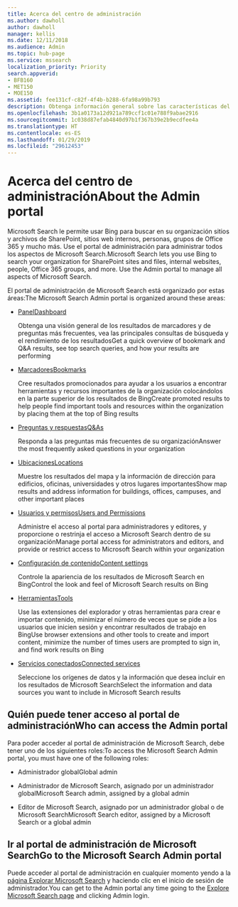 ```yaml
---
title: Acerca del centro de administración
ms.author: dawholl
author: dawholl
manager: kellis
ms.date: 12/11/2018
ms.audience: Admin
ms.topic: hub-page
ms.service: mssearch
localization_priority: Priority
search.appverid:
- BFB160
- MET150
- MOE150
ms.assetid: fee131cf-c82f-4f4b-b288-6fa98a99b793
description: Obtenga información general sobre las características del portal de administración y los permisos de acceso disponibles en Microsoft Search
ms.openlocfilehash: 3b1a0173a12d921a789ccf1c01e788f9abae2916
ms.sourcegitcommit: 1c038d87efab4840d97b1f367b39e2b9ecdfee4a
ms.translationtype: HT
ms.contentlocale: es-ES
ms.lasthandoff: 01/29/2019
ms.locfileid: "29612453"
---
```

# <a name="about-the-admin-portal"></a><span data-ttu-id="e7e58-103">Acerca del centro de administración</span><span class="sxs-lookup"><span data-stu-id="e7e58-103">About the Admin portal</span></span>

<span data-ttu-id="e7e58-p101">Microsoft Search le permite usar Bing para buscar en su organización sitios y archivos de SharePoint, sitios web internos, personas, grupos de Office 365 y mucho más. Use el portal de administración para administrar todos los aspectos de Microsoft Search.</span><span class="sxs-lookup"><span data-stu-id="e7e58-p101">Microsoft Search lets you use Bing to search your organization for SharePoint sites and files, internal websites, people, Office 365 groups, and more. Use the Admin portal to manage all aspects of Microsoft Search.</span></span>
  
<span data-ttu-id="e7e58-106">El portal de administración de Microsoft Search está organizado por estas áreas:</span><span class="sxs-lookup"><span data-stu-id="e7e58-106">The Microsoft Search Admin portal is organized around these areas:</span></span>
  
- [<span data-ttu-id="e7e58-107">Panel</span><span class="sxs-lookup"><span data-stu-id="e7e58-107">Dashboard</span></span>](get-insights.md)
    
    <span data-ttu-id="e7e58-108">Obtenga una visión general de los resultados de marcadores y de preguntas más frecuentes, vea las principales consultas de búsqueda y el rendimiento de los resultados</span><span class="sxs-lookup"><span data-stu-id="e7e58-108">Get a quick overview of bookmark and Q&A results, see top search queries, and how your results are performing</span></span>
    
- [<span data-ttu-id="e7e58-109">Marcadores</span><span class="sxs-lookup"><span data-stu-id="e7e58-109">Bookmarks</span></span>](create-and-manage-bookmarks.md)
    
    <span data-ttu-id="e7e58-110">Cree resultados promocionados para ayudar a los usuarios a encontrar herramientas y recursos importantes de la organización colocándolos en la parte superior de los resultados de Bing</span><span class="sxs-lookup"><span data-stu-id="e7e58-110">Create promoted results to help people find important tools and resources within the organization by placing them at the top of Bing results</span></span>
    
- [<span data-ttu-id="e7e58-111">Preguntas y respuestas</span><span class="sxs-lookup"><span data-stu-id="e7e58-111">Q&As</span></span>](create-and-manage-qas.md)
    
    <span data-ttu-id="e7e58-112">Responda a las preguntas más frecuentes de su organización</span><span class="sxs-lookup"><span data-stu-id="e7e58-112">Answer the most frequently asked questions in your organization</span></span>
    
- [<span data-ttu-id="e7e58-113">Ubicaciones</span><span class="sxs-lookup"><span data-stu-id="e7e58-113">Locations</span></span>](add-a-location.md)
    
    <span data-ttu-id="e7e58-114">Muestre los resultados del mapa y la información de dirección para edificios, oficinas, universidades y otros lugares importantes</span><span class="sxs-lookup"><span data-stu-id="e7e58-114">Show map results and address information for buildings, offices, campuses, and other important places</span></span>
    
- [<span data-ttu-id="e7e58-115">Usuarios y permisos</span><span class="sxs-lookup"><span data-stu-id="e7e58-115">Users and Permissions</span></span>](add-users.md)
    
    <span data-ttu-id="e7e58-116">Administre el acceso al portal para administradores y editores, y proporcione o restrinja el acceso a Microsoft Search dentro de su organización</span><span class="sxs-lookup"><span data-stu-id="e7e58-116">Manage portal access for administrators and editors, and provide or restrict access to Microsoft Search within your organization</span></span>
    
- [<span data-ttu-id="e7e58-117">Configuración de contenido</span><span class="sxs-lookup"><span data-stu-id="e7e58-117">Content settings</span></span>](content-settings.md)
    
    <span data-ttu-id="e7e58-118">Controle la apariencia de los resultados de Microsoft Search en Bing</span><span class="sxs-lookup"><span data-stu-id="e7e58-118">Control the look and feel of Microsoft Search results on Bing</span></span>
    
- [<span data-ttu-id="e7e58-119">Herramientas</span><span class="sxs-lookup"><span data-stu-id="e7e58-119">Tools</span></span>](admin-portal-tools.md)
    
    <span data-ttu-id="e7e58-120">Use las extensiones del explorador y otras herramientas para crear e importar contenido, minimizar el número de veces que se pide a los usuarios que inicien sesión y encontrar resultados de trabajo en Bing</span><span class="sxs-lookup"><span data-stu-id="e7e58-120">Use browser extensions and other tools to create and import content, minimize the number of times users are prompted to sign in, and find work results on Bing</span></span>
    
- [<span data-ttu-id="e7e58-121">Servicios conectados</span><span class="sxs-lookup"><span data-stu-id="e7e58-121">Connected services</span></span>](connected-services.md)
    
    <span data-ttu-id="e7e58-122">Seleccione los orígenes de datos y la información que desea incluir en los resultados de Microsoft Search</span><span class="sxs-lookup"><span data-stu-id="e7e58-122">Select the information and data sources you want to include in Microsoft Search results</span></span>
    
## <a name="who-can-access-the-admin-portal"></a><span data-ttu-id="e7e58-123">Quién puede tener acceso al portal de administración</span><span class="sxs-lookup"><span data-stu-id="e7e58-123">Who can access the Admin portal</span></span>

<span data-ttu-id="e7e58-124">Para poder acceder al portal de administración de Microsoft Search, debe tener uno de los siguientes roles:</span><span class="sxs-lookup"><span data-stu-id="e7e58-124">To access the Microsoft Search Admin portal, you must have one of the following roles:</span></span>
  
- <span data-ttu-id="e7e58-125">Administrador global</span><span class="sxs-lookup"><span data-stu-id="e7e58-125">Global admin</span></span>
    
- <span data-ttu-id="e7e58-126">Administrador de Microsoft Search, asignado por un administrador global</span><span class="sxs-lookup"><span data-stu-id="e7e58-126">Microsoft Search admin, assigned by a global admin</span></span>
    
- <span data-ttu-id="e7e58-127">Editor de Microsoft Search, asignado por un administrador global o de Microsoft Search</span><span class="sxs-lookup"><span data-stu-id="e7e58-127">Microsoft Search editor, assigned by a Microsoft Search or a global admin</span></span>
    
## <a name="go-to-the-microsoft-search-admin-portal"></a><span data-ttu-id="e7e58-128">Ir al portal de administración de Microsoft Search</span><span class="sxs-lookup"><span data-stu-id="e7e58-128">Go to the Microsoft Search Admin portal</span></span>

<span data-ttu-id="e7e58-129">Puede acceder al portal de administración en cualquier momento yendo a la [página Explorar Microsoft Search](https://www.bing.com/business/explore) y haciendo clic en el inicio de sesión de administrador.</span><span class="sxs-lookup"><span data-stu-id="e7e58-129">You can get to the Admin portal any time going to the [Explore Microsoft Search page](https://www.bing.com/business/explore) and clicking Admin login.</span></span> 